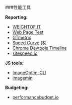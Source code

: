 ###性能工具

**Reporting:**

* [WEIGHTOF.IT](http://weightof.it/category/application-frameworks)
* [Web Page Test](http://www.webpagetest.org/)
* [GTmetrix](https://gtmetrix.com/)
* [Speed Curve](https://speedcurve.com/) [$]
* [Chrome Devtools Timeline](https://developers.google.com/web/tools/profile-performance/evaluate-performance/timeline-tool?hl=en)
* [sitespeed.io](https://www.sitespeed.io)

**JS tools:**

* [ImageOptim-CLI](http://jamiemason.github.io/ImageOptim-CLI/)
* [imagemin](https://github.com/imagemin/imagemin)

**Budgeting:**

* [performancebudget.io](http://www.performancebudget.io)
